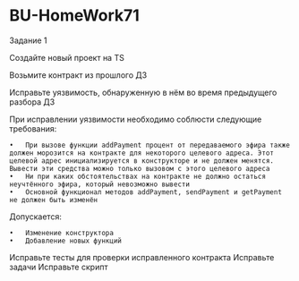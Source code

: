 # BU-HomeWork71

Задание 1

Создайте новый проект на TS

Возьмите контракт из прошлого ДЗ

Исправьте уязвимость, обнаруженную в нём во время предыдущего разбора ДЗ

При исправлении уязвимости необходимо соблюсти следующие требования:

	•	При вызове функции addPayment процент от передаваемого эфира также должен морозится на контракте для некоторого целевого адреса. Этот целевой адрес инициализируется в конструкторе и не должен менятся. Вывести эти средства можно только вызовом с этого целевого адреса
	•	Ни при каких обстоятельствах на контракте не должно остаться неучтённого эфира, который невозможно вывести
	•	Основной функционал методов addPayment, sendPayment и getPayment не должен быть изменён

Допускается:
	
	•	Изменение конструктора
	•	Добавление новых функций


Исправьте тесты для проверки исправленного контракта
Исправьте задачи
Исправьте скрипт